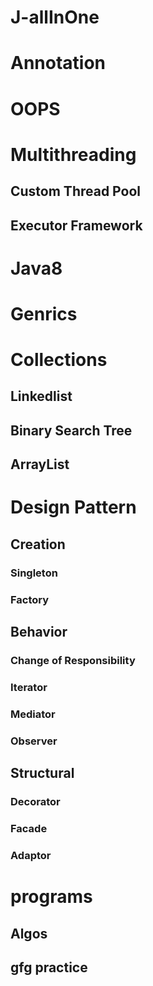 # J-allInOne


# Annotation

# OOPS

# Multithreading
## Custom Thread Pool
## Executor Framework

# Java8

# Genrics

# Collections
## Linkedlist
## Binary Search Tree
## ArrayList

# Design Pattern
## Creation
### Singleton
### Factory

## Behavior
### Change of Responsibility
### Iterator
### Mediator
### Observer

## Structural
### Decorator
### Facade
### Adaptor


# programs
## Algos
## gfg practice

